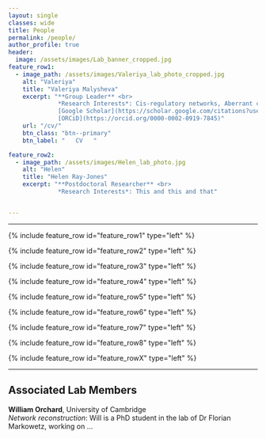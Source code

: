```yaml
---
layout: single
classes: wide
title: People
permalink: /people/
author_profile: true
header:
  image: /assets/images/Lab_banner_cropped.jpg
feature_row1:
  - image_path: /assets/images/Valeriya_lab_photo_cropped.jpg
    alt: "Valeriya"
    title: "Valeriya Malysheva"
    excerpt: "**Group Leader** <br> 
              *Research Interests*: Cis-regulatory networks, Aberrant cell fate acquisition, Neurodegenerative disease,  <br>
              [Google Scholar](https://scholar.google.com/citations?user=E_AaM8UAAAAJ&hl=en) <br>
              [ORCiD](https://orcid.org/0000-0002-0919-7845)"
    url: "/cv/"
    btn_class: "btn--primary"
    btn_label: "   CV   "

feature_row2:
  - image_path: /assets/images/Helen_lab_photo.jpg
    alt: "Helen"
    title: "Helen Ray-Jones"
    excerpt: "**Postdoctoral Researcher** <br> 
              *Research Interests*: This and this and that"


---
```


---

{% include feature_row id="feature_row1" type="left" %}

{% include feature_row id="feature_row2" type="left" %}

{% include feature_row id="feature_row3" type="left" %}

{% include feature_row id="feature_row4" type="left" %}

{% include feature_row id="feature_row5" type="left" %}

{% include feature_row id="feature_row6" type="left" %}

{% include feature_row id="feature_row7" type="left" %}

{% include feature_row id="feature_row8" type="left" %}

{% include feature_row id="feature_rowX" type="left" %}


---
##  Associated Lab Members

**William Orchard**, University of Cambridge<br>
*Network reconstruction*: Will is a PhD student in the lab of Dr Florian Markowetz, working on ...

